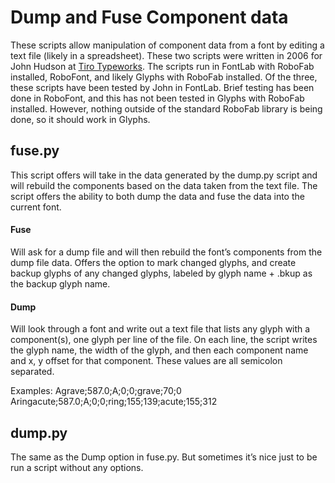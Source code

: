 # Dump and Fuse Component data

These scripts allow manipulation of component data from a font by editing a text file (likely in a spreadsheet). These two scripts were written in 2006 for John Hudson at [Tiro Typeworks](http://tiro.com). The scripts run in FontLab with RoboFab installed, RoboFont, and likely Glyphs with RoboFab installed. Of the three, these scripts have been tested by John in FontLab. Brief testing has been done in RoboFont, and this has not been tested in Glyphs with RoboFab installed. However, nothing outside of the standard RoboFab library is being done, so it should work in Glyphs.

## fuse.py
This script offers will take in the data generated by the dump.py script and will rebuild the components based on the data taken from the text file. The script offers the ability to both dump the data and fuse the data into the current font.

#### Fuse
Will ask for a dump file and will then rebuild the font’s components from the dump file data. Offers the option to mark changed glyphs, and create backup glyphs of any changed glyphs, labeled by glyph name + .bkup as the backup glyph name.

#### Dump
Will look through a font and write out a text file that lists any glyph with a component(s), one glyph per line of the file. On each line, the script writes the glyph name, the width of the glyph, and then each component name and x, y offset for that component. These values are all semicolon separated.

Examples:
Agrave;587.0;A;0;0;grave;70;0
Aringacute;587.0;A;0;0;ring;155;139;acute;155;312

## dump.py
The same as the Dump option in fuse.py. But sometimes it’s nice just to be run a script without any options.